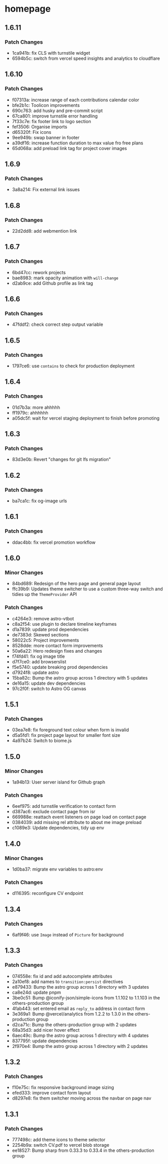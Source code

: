 # homepage

## 1.6.11

### Patch Changes

- 1ca941b: fix CLS with turnstile widget
- 6594b5c: switch from vercel speed insights and analytics to cloudflare

## 1.6.10

### Patch Changes

- f07313a: increase range of each contributions calendar color
- bfe2b1c: Toolicon improvements
- 690c763: add husky and pre-commit script
- 67ca801: improve turnstile error handling
- 7f33c7e: fix footer link to logo section
- fef3506: Organise imports
- d65320f: Fix icons
- 9ee949b: swap banner in footer
- a39df16: increase function duration to max value fro free plans
- 65d068a: add preload link tag for project cover images

## 1.6.9

### Patch Changes

- 3a8a214: Fix external link issues

## 1.6.8

### Patch Changes

- 22d2dd8: add webmention link

## 1.6.7

### Patch Changes

- 6bd47cc: rework projects
- bae8983: mark opacity animation with `will-change`
- d2ab9ce: add Github profile as link tag

## 1.6.6

### Patch Changes

- 47fddf2: check correct step output variable

## 1.6.5

### Patch Changes

- 1797ce6: use `contains` to check for production deployment

## 1.6.4

### Patch Changes

- 01d7b3a: more ahhhhh
- ff1979c: ahhhhhh
- a05dc5f: wait for vercel staging deployment to finish before promoting

## 1.6.3

### Patch Changes

- 83d3e0b: Revert "changes for git lfs migration"

## 1.6.2

### Patch Changes

- ba7ca1c: fix og-image urls

## 1.6.1

### Patch Changes

- ddac4bb: fix vercel promotion workflow

## 1.6.0

### Minor Changes

- 84bd689: Redesign of the hero page and general page layout
- ffc39b9: Updates theme switcher to use a custom three-way switch and tidies up the `ThemeProvider` API

### Patch Changes

- c4264e3: remove astro-vtbot
- c8a2f54: use plugin to declare timeline keyframes
- d1a7839: update prod dependencies
- de7383d: Skewed sections
- 58022c5: Project improvements
- 8528dde: more contact form improvements
- 50a6a22: Hero redesign fixes and changes
- f74fd41: fix og image title
- d7f7ce0: add browserslist
- f5e5740: update breaking prod dependencies
- d7924f8: update astro
- 15ba82c: Bump the astro group across 1 directory with 5 updates
- de16a15: update dev dependencies
- 97c2f0f: switch to Astro OG canvas

## 1.5.1

### Patch Changes

- 03ea7e8: fix foreground text colour when form is invalid
- d5a5fd1: fix project page layout for smaller font size
- 4a97b24: Switch to biome.js

## 1.5.0

### Minor Changes

- 1a94b13: User server island for Github graph

### Patch Changes

- 6eef975: add turnstile verification to contact form
- d387ac6: exclude contact page from isr
- 669988e: reattach event listeners on page load on contact page
- 0384039: add missing rel attribute to about me image preload
- c1089e3: Update dependencies, tidy up env

## 1.4.0

### Minor Changes

- 1d0ba37: migrate env variables to astro:env

### Patch Changes

- d116395: reconfigure CV endpoint

## 1.3.4

### Patch Changes

- 6af9f46: use `Image` instead of `Picture` for background

## 1.3.3

### Patch Changes

- 074558e: fix id and add autocomplete attributes
- 2a10ef8: add names to `transition:persist` directives
- e879433: Bump the astro group across 1 directory with 3 updates
- ca8e24d: update pnpm
- 3be0c51: Bump @iconify-json/simple-icons from 1.1.102 to 1.1.103 in the others-production group
- 4fab443: set entered email as `reply_to` address in contact form
- 3e369a1: Bump @vercel/analytics from 1.2.2 to 1.3.0 in the others-production group
- d2ca71c: Bump the others-production group with 2 updates
- 68a35d3: add nicer hover effect
- 6aec49c: Bump the astro group across 1 directory with 4 updates
- 837795f: update dependencies
- 2f970e4: Bump the astro group across 1 directory with 2 updates

## 1.3.2

### Patch Changes

- f10e75c: fix responsive background image sizing
- efed333: improve contact form layout
- d8297e8: fix them switcher moving across the navbar on page nav

## 1.3.1

### Patch Changes

- 777498c: add theme icons to theme selector
- 2254b9a: switch CV.pdf to vercel blob storage
- ee18527: Bump sharp from 0.33.3 to 0.33.4 in the others-production group
